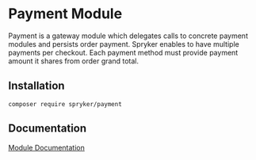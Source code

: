 # Payment Module

Payment is a gateway module which delegates calls to concrete payment modules and persists order payment. Spryker enables to have multiple payments per checkout. Each payment method must provide payment amount it shares from order grand total.

## Installation

```
composer require spryker/payment
```

## Documentation

[Module Documentation](https://academy.spryker.com/developing_with_spryker/module_guide/checkout_process/payment.html)
